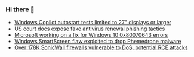 ### Hi there 👋

<!--START_SECTION:feed-->
* [Windows Copilot autostart tests limited to 27" displays or larger](https://www.bleepingcomputer.com/news/microsoft/windows-copilot-autostart-tests-limited-to-27-displays-or-larger/)
* [US court docs expose fake antivirus renewal phishing tactics](https://www.bleepingcomputer.com/news/security/us-court-docs-expose-fake-antivirus-renewal-phishing-tactics/)
* [Microsoft working on a fix for Windows 10 0x80070643 errors](https://www.bleepingcomputer.com/news/microsoft/microsoft-working-on-a-fix-for-windows-10-0x80070643-errors/)
* [Windows SmartScreen flaw exploited to drop Phemedrone malware](https://www.bleepingcomputer.com/news/security/windows-smartscreen-flaw-exploited-to-drop-phemedrone-malware/)
* [Over 178K SonicWall firewalls vulnerable to DoS, potential RCE attacks](https://www.bleepingcomputer.com/news/security/over-178k-sonicwall-firewalls-vulnerable-to-dos-potential-rce-attacks/)
<!--END_SECTION:feed-->

<!--
**frankenk/frankenk** is a ✨ _special_ ✨ repository because its `README.md` (this file) appears on your GitHub profile.

Here are some ideas to get you started:

- 🔭 I’m currently working on ...
- 🌱 I’m currently learning ...
- 👯 I’m looking to collaborate on ...
- 🤔 I’m looking for help with ...
- 💬 Ask me about ...
- 📫 How to reach me: ...
- 😄 Pronouns: ...
- ⚡ Fun fact: ...
-->



